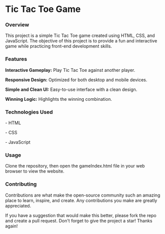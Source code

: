 <h1>Tic Tac Toe Game</h1>

<h3>Overview</h3>
<p>This project is a simple Tic Tac Toe game created using HTML, CSS, and JavaScript. The objective of this project is to provide a fun and interactive game while practicing front-end development skills.
</p>

<h3>Features</h3>
<p> <b>Interactive Gameplay:</b> Play Tic Tac Toe against another player.</p>
<p> <b>Responsive Design:</b> Optimized for both desktop and mobile devices.</p>
<p> <b>Simple and Clean UI:</b> Easy-to-use interface with a clean design.</p>
<p> <b>Winning Logic:</b> Highlights the winning combination.</p>


<h3>Technologies Used</h3>
<p> - HTML </p>
<p> - CSS </p>
<p> - JavaScript </p>

<h3> Usage </h3>
<p>Clone the repository, then open the gameIndex.html file in your web browser to view the website. </p>

<h3>Contributing</h3>
<p>Contributions are what make the open-source community such an amazing place to learn, inspire, and create. Any contributions you make are greatly appreciated.

If you have a suggestion that would make this better, please fork the repo and create a pull request. 
Don't forget to give the project a star! Thanks again!</p>
